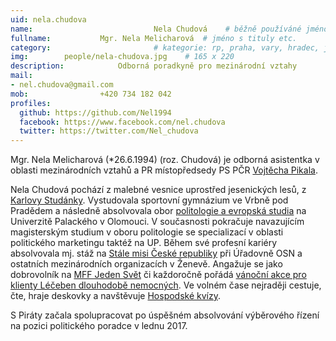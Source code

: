 ```yaml
---
uid: nela.chudova
name:                           Nela Chudová  	# běžně používáné jméno
fullname: 			Mgr. Nela Melicharová  # jméno s tituly etc.
category:                       # kategorie: rp, praha, vary, hradec, jmk, senat,
img: 		people/nela-chudova.jpg    # 165 x 220
description: 			Odborná poradkyně pro mezinárodní vztahy             	        			# kratký popis, max 160 znaků
mail:
- nel.chudova@gmail.com
mob: 				+420 734 182 042
profiles:
  github: https://github.com/Nel1994
  facebook: https://www.facebook.com/nel.chudova
  twitter: https://twitter.com/Nel_chudova
---
```


Mgr. Nela Melicharová (*26.6.1994) (roz. Chudová) je odborná asistentka v oblasti mezinárodních vztahů a PR místopředsedy PS PČR [Vojtěcha Pikala](/lide/vojtech-pikal/). 

Nela Chudová pochází z malebné vesnice uprostřed jesenických lesů, z [Karlovy Studánky](http://www.horskelazne.cz/). Vystudovala sportovní gymnázium ve Vrbně pod Pradědem a následně absolvovala obor [politologie a evropská studia](https://kpes.upol.cz/) na Univerzitě Palackého v Olomouci. V současnosti pokračuje navazujícím magisterským studium v oboru politologie se specializací v oblasti politického marketingu taktéž na UP. Během své profesní kariéry absolvovala mj. stáž na [Stále misi České republiky](https://www.mzv.cz/geneva) při Úřadovně OSN a ostatních mezinárodních organizacích v Ženevě. Angažuje se jako dobrovolník na [MFF Jeden Svět](https://jedensvet.cz/2018/) či každoročně pořádá [vánoční akce pro klienty Léčeben dlouhodobě nemocných](http://vanocevsem.cz/nas-tym/). Ve volném čase nejraději cestuje, čte, hraje deskovky a navštěvuje [Hospodské kvízy](http://www.hospodskykviz.cz/#jakfunguje). 

S Piráty začala spolupracovat po úspěšném absolvování výběrového řízení na pozici politického poradce v lednu 2017.
